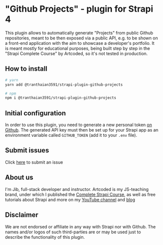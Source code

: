 # "Github Projects" - plugin for Strapi 4

This plugin allows to automatically generate "Projects" from public Github repositories, meant to be then exposed via a public API, e.g. to be shown on a front-end application with the aim to showcase a developer's portfolio.
It is meant mostly for educational purposes, being built step by step in the "Strapi Complete Course" by Artcoded, so it's not tested in production.

## How to install

```bash
# yarn
yarn add @tranthaian3591/strapi-plugin-github-projects

# npm
npm i @tranthaian3591/strapi-plugin-github-projects
```

## Initial configuration

In order to use this plugin, you need to generate a new personal token [on Github](https://github.com/settings/tokens).
The generated API key must then be set up for your Strapi app as an environment variable called `GITHUB_TOKEN` (add it to your `.env` file).

## Submit issues

Click [here](https://github.com/artcoded-net/strapi-plugin-github-projects/issues/new) to submit an issue

## About us

I'm Jib, full-stack developer and instructor. Artcoded is my JS-teaching brand, under which I published the [Complete Strapi Course](https://artcoded.net/strapi), as well as free tutorials about Strapi and more on my [YouTube channel](https://www.youtube.com/c/ArtcodedNet) and [blog](https://artcoded.net)

## Disclaimer

We are not endorsed or affiliate in any way with Strapi nor with Github. The names and/or logos of such third-parties are or may be used just to describe the functionality of this plugin.
